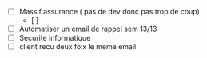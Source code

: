 - [ ] Massif assurance ( pas de dev donc pas trop de coup)
	- [ ] 
- [ ] Automatiser un email de rappel sem 13/13
- [ ] Securite informatique
- [ ] client recu deux foix le meme email
